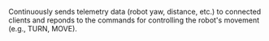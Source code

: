 Continuously sends telemetry data (robot yaw, distance, etc.) to connected clients and reponds to the commands for controlling the robot's movement (e.g., TURN, MOVE).
